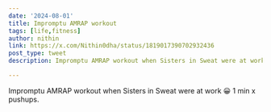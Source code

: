 ```yaml
---
date: '2024-08-01'
title: Impromptu AMRAP workout
tags: [life,fitness]
author: nithin
link: https://x.com/Nithin0dha/status/1819017390702932436
post_type: tweet
description: Impromptu AMRAP workout when Sisters in Sweat were at work...

---
```


Impromptu AMRAP workout when Sisters in Sweat were at work 😀 1 min x pushups.
